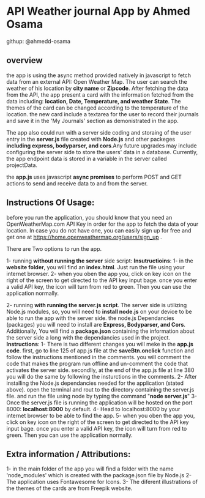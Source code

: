# API Weather journal App by Ahmed Osama
githup: @ahmedd-osama

## overview
the app is using the async method provided natively in javascript to fetch data from an external API: Open Weather Map. The user can search the weather of his location by __city name__ or __Zipcode__. After fetching the data from the API, the app present a card with the information fetched from the data including: __location, Date, Temperature, and weather State__. The themes of the card can be changed according to the temperature of the location. the new card include a textarea for the user to record their journals and save it in the 'My Journals' section as demonistrated in the app.

The app also could run with a server side coding and storaing of the user entry in the __server.js__ file created with __Node.js__ and other packeges __including express, bodyparser, and cors__.Any future upgrades may include configuring the server side to store the users' data in a database. Currently, the app endpoint data is stored in a variable in the server called projectData.

the __app.js__ uses javascript __async promises__ to perform POST and GET actions to send and receive data to and from the server. 

## Instructions Of Usage:

before you run the application, you should know that you need an OpenWeatherMap.com API Key in order for the app to fetch the data of your location. In case you do not have one, you can easily sign up for free and get one at https://home.openweathermap.org/users/sign_up .

There are Two options to run the app.

1- running __without running the server__ side script:
__Insutructioins__:
    1- in the __website folder__, you will find an __index.html__. Just run the file using your internet browser.
    2- when you oben the app you, click on key icon on the right of the screen to get directed to the API key input bage. once you enter a valid API key, the icon will turn from red to green. Then you can use the application normally.


2- running __with running the server.js script__.
    The server side is utilizing Node.js modules, so, you will need to __install node.js__ on your device to be able to run the app with the server side. the node.js Dependancies (packages) you will need to install are __Express, Bodyparser, and Cors__. Additionally, You will find a __package.json__ containing the information about the server side a long with the dependancies used in the project.
__Instructions__:
    1- There is two different changes you will meke in the __app.js code__. first, go to line 125 of app.js file at the __saveBtn.onclick__ function and follow the instructions mentioned in the comments. you will comment the code that makes the program run offline and un-comment the code that activates the server side. secondlly, at the end of the app.js file at line 380 you will do the same by following the insturctions in the comments.
    2- After installing the Node.js dependancies needed for the application (stated above). open the terminal and rout to the directory containing the server.js file. and run the file using node by typing the command "__node server.js__"
    3- Once the server.js file is running the application will be hosted on the port 8000:  __localhost:8000__ by default.
    4- Head to localhost:8000 by your internet browser to be able to find the app.
    5- when you oben the app you, click on key icon on the right of the screen to get directed to the API key input bage. once you enter a valid API key, the icon will turn from red to green. Then you can use the application normally.


## Extra information / Attributions:
1- in the main folder of the app you will find a folder with the name 'node_modules' which is created with the package.json file by Node.js
2-The application uses Fontawesome for Icons.
3- The diferent illustrations of the themes of the cards are from Freepik website.